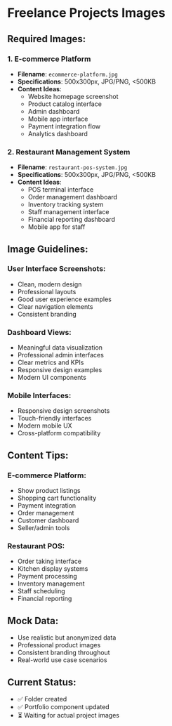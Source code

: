 # Freelance Projects Images

## Required Images:

### 1. **E-commerce Platform**
- **Filename**: `ecommerce-platform.jpg`
- **Specifications**: 500x300px, JPG/PNG, <500KB
- **Content Ideas**:
  - Website homepage screenshot
  - Product catalog interface
  - Admin dashboard
  - Mobile app interface
  - Payment integration flow
  - Analytics dashboard

### 2. **Restaurant Management System**
- **Filename**: `restaurant-pos-system.jpg`
- **Specifications**: 500x300px, JPG/PNG, <500KB
- **Content Ideas**:
  - POS terminal interface
  - Order management dashboard
  - Inventory tracking system
  - Staff management interface
  - Financial reporting dashboard
  - Mobile app for staff

## Image Guidelines:

### **User Interface Screenshots:**
- Clean, modern design
- Professional layouts
- Good user experience examples
- Clear navigation elements
- Consistent branding

### **Dashboard Views:**
- Meaningful data visualization
- Professional admin interfaces
- Clear metrics and KPIs
- Responsive design examples
- Modern UI components

### **Mobile Interfaces:**
- Responsive design screenshots
- Touch-friendly interfaces
- Modern mobile UX
- Cross-platform compatibility

## Content Tips:

### **E-commerce Platform:**
- Show product listings
- Shopping cart functionality
- Payment integration
- Order management
- Customer dashboard
- Seller/admin tools

### **Restaurant POS:**
- Order taking interface
- Kitchen display systems
- Payment processing
- Inventory management
- Staff scheduling
- Financial reporting

## Mock Data:
- Use realistic but anonymized data
- Professional product images
- Consistent branding throughout
- Real-world use case scenarios

## Current Status:
- ✅ Folder created
- ✅ Portfolio component updated
- ⏳ Waiting for actual project images